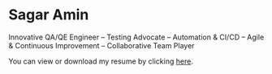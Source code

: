 # Sagar Amin 

Innovative QA/QE Engineer – Testing Advocate – Automation &amp; CI/CD – Agile &amp; Continuous Improvement – Collaborative Team Player

You can view or download my resume by clicking [here](./Sagar_Amin_QualityAssuranceEngineer.pdf).
